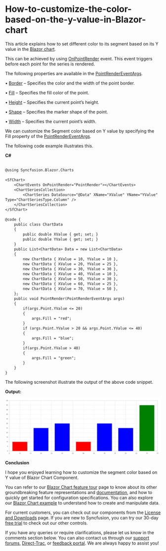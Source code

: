 # How-to-customize-the-color-based-on-the-y-value-in-Blazor-chart

This article explains how to set different color to its segment based on its Y value in the [Blazor chart](https://www.syncfusion.com/blazor-components/blazor-charts).

This can be achieved by using [OnPointRender](https://help.syncfusion.com/cr/blazor/Syncfusion.Blazor.Charts.ChartEvents.html#Syncfusion_Blazor_Charts_ChartEvents_OnPointRender) event. This event triggers before each point for the series is rendered.

The following properties are available in the [PointRenderEventArgs](https://help.syncfusion.com/cr/blazor/Syncfusion.Blazor.Charts.PointRenderEventArgs.html).

•	[Border](https://help.syncfusion.com/cr/blazor/Syncfusion.Blazor.Charts.PointRenderEventArgs.html#Syncfusion_Blazor_Charts_PointRenderEventArgs_Border) – Specifies the color and the width of the point border.

•	[Fill](https://help.syncfusion.com/cr/blazor/Syncfusion.Blazor.Charts.PointRenderEventArgs.html#Syncfusion_Blazor_Charts_PointRenderEventArgs_Fill) – Specifies the fill color of the point.

•	[Height](https://help.syncfusion.com/cr/blazor/Syncfusion.Blazor.Charts.PointRenderEventArgs.html#Syncfusion_Blazor_Charts_PointRenderEventArgs_Height) – Specifies the current point’s height.

•	[Shape](https://help.syncfusion.com/cr/blazor/Syncfusion.Blazor.Charts.PointRenderEventArgs.html#Syncfusion_Blazor_Charts_PointRenderEventArgs_Shape) – Specifies the marker shape of the point.

•	[Width](https://help.syncfusion.com/cr/blazor/Syncfusion.Blazor.Charts.PointRenderEventArgs.html#Syncfusion_Blazor_Charts_PointRenderEventArgs_Width) – Specifies the current point’s width.

We can customize the Segment color based on Y value by specifying the Fill property of the [PointRenderEventArgs](https://help.syncfusion.com/cr/blazor/Syncfusion.Blazor.Charts.PointRenderEventArgs.html).

The following code example illustrates this.

**C#**

```cshtml

@using Syncfusion.Blazor.Charts

<SfChart>     
    <ChartEvents OnPointRender="PointRender"></ChartEvents>
    <ChartSeriesCollection>
        <ChartSeries DataSource="@Data" XName="XValue" YName="YValue" Type="ChartSeriesType.Column" />
    </ChartSeriesCollection>
</SfChart>

@code {
    public class ChartData
    {
        public double XValue { get; set; }
        public double YValue { get; set; }
    }
    public List<ChartData> Data = new List<ChartData>
    {
        new ChartData { XValue = 10, YValue = 10 },
        new ChartData { XValue = 20, YValue = 25 },
        new ChartData { XValue = 30, YValue = 30 },
        new ChartData { XValue = 40, YValue = 10 },
        new ChartData { XValue = 50, YValue = 30 },
        new ChartData { XValue = 60, YValue = 25 },
        new ChartData { XValue = 70, YValue = 50 },
    };
    public void PointRender(PointRenderEventArgs args)
    {
        if(args.Point.YValue <= 20)
        {
            args.Fill = "red";
        }
        if (args.Point.YValue > 20 && args.Point.YValue <= 40)
        {
            args.Fill = "blue";
        }
        if(args.Point.YValue > 40)
        {
            args.Fill = "green";
        }
    }
}

```

The following screenshot illustrate the output of the above code snippet.

**Output:**

![](/Segment-Color-customization-based-on-Y-Value.png)

**Conclusion**

I hope you enjoyed learning how to customize the segment color based on Y value of Blazor Chart Component.

You can refer to our [Blazor Chart feature tour](https://www.syncfusion.com/blazor-components/blazor-charts) page to know about its other groundbreaking feature representations and [documentation](https://blazor.syncfusion.com/documentation/chart/getting-started), and how to quickly get started for configuration specifications. You can also explore our [Blazor Chart example](https://blazor.syncfusion.com/demos/chart/line?theme=bootstrap5) to understand how to create and manipulate data.

For current customers, you can check out our components from the [License and Downloads](https://www.syncfusion.com/sales/teamlicense) page. If you are new to Syncfusion, you can try our 30-day [free trial](https://www.syncfusion.com/downloads/blazor) to check out our other controls.

If you have any queries or require clarifications, please let us know in the comments section below. You can also contact us through our [support forums](https://www.syncfusion.com/forums), [Direct-Trac](https://support.syncfusion.com/create), or [feedback portal](https://www.syncfusion.com/feedback/blazor-components?control=charts). We are always happy to assist you!




 
